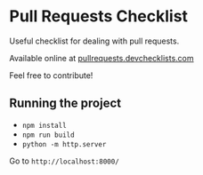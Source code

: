 # Pull Requests Checklist
Useful checklist for dealing with pull requests.

Available online at [pullrequests.devchecklists.com](http://pullrequests.devchecklists.com)

Feel free to contribute!


## Running the project
- `npm install`
- `npm run build`
- `python -m http.server`

 Go to `http://localhost:8000/`
